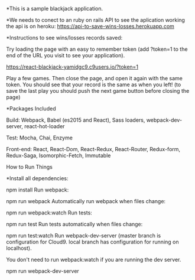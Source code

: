 *This is a sample blackjack application.

*We needs to conect to an ruby on rails API to see the aplication working
 the api is on heroku: https://api-to-save-wins-losses.herokuapp.com

*Instructions to see wins/losses records saved:

Try loading the page with an easy to remember token (add ?token=1 to the end of the URL you visit to see your application).

https://react-blackjack-yamidgc9.c9users.io/?token=1

Play a few games. Then close the page, and open it again with the same token. You should see that your record is the same as when you left!
(to save the last play you should push the next game button before closing the page)

*Packages Included

Build: Webpack, Babel (es2015 and React), Sass loaders, webpack-dev-server, react-hot-loader

Test: Mocha, Chai, Enzyme

Front-end: React, React-Dom, React-Redux, React-Router, Redux-form, Redux-Saga, Isomorphic-Fetch, Immutable

How to Run Things

*Install all dependencies:

npm install
Run webpack:

npm run webpack
Automatically run webpack when files change:

npm run webpack:watch
Run tests:

npm run test
Run tests automatically when files change:

npm run test:watch
Run webpack-dev-server (master branch is configuration for Cloud9. local branch has configuration for running on localhost).

You don't need to run webpack:watch if you are running the dev server.

npm run webpack-dev-server


